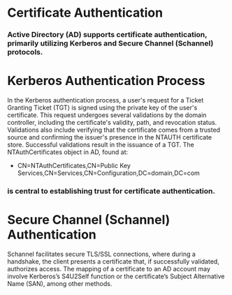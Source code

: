 # Certificate Authentication

### Active Directory (AD) supports certificate authentication, primarily utilizing Kerberos and Secure Channel (Schannel) protocols.

# Kerberos Authentication Process

 In the Kerberos authentication process, a user's request for a Ticket Granting Ticket (TGT) is signed using the private key of the user's certificate. This request undergoes several validations by the domain controller, including the certificate's validity, path, and revocation status. Validations also include verifying that the certificate comes from a trusted source and confirming the issuer's presence in the NTAUTH certificate store. Successful validations result in the issuance of a TGT. The NTAuthCertificates object in AD, found at:

  - CN=NTAuthCertificates,CN=Public Key Services,CN=Services,CN=Configuration,DC=domain,DC=com

### is central to establishing trust for certificate authentication.

# Secure Channel (Schannel) Authentication

 Schannel facilitates secure TLS/SSL connections, where during a handshake, the client presents a certificate that, if successfully validated, authorizes access. The mapping of a certificate to an AD account may involve Kerberos’s S4U2Self function or the certificate’s Subject Alternative Name (SAN), among other methods.
